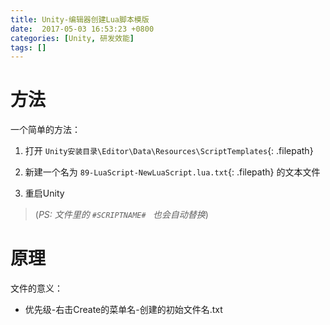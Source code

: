 ```yaml
---
title: Unity-编辑器创建Lua脚本模版
date:  2017-05-03 16:53:23 +0800
categories: [Unity, 研发效能]
tags: []
---
```


# 方法

一个简单的方法：

1. 打开 `Unity安装目录\Editor\Data\Resources\ScriptTemplates`{: .filepath}

2. 新建一个名为 `89-LuaScript-NewLuaScript.lua.txt`{: .filepath} 的文本文件

3. 重启Unity

> (*PS: 文件里的 `#SCRIPTNAME# ` 也会自动替换*)

# 原理

文件的意义：

- 优先级-右击Create的菜单名-创建的初始文件名.txt